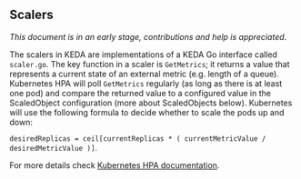 ## Scalers 
_This document is in an early stage, contributions and help is appreciated_.

The scalers in KEDA are implementations of a KEDA Go interface called `scaler.go`. The key function in a scaler is `GetMetrics`; it returns a value that represents a current state of an external metric (e.g. length of a queue). Kubernetes HPA will poll `GetMetrics` regularly (as long as there is at least one pod) and compare the returned value to a configured value in the ScaledObject configuration (more about ScaledObjects below). Kubernetes will use the following formula to decide whether to scale the pods up and down:  

`desiredReplicas = ceil[currentReplicas * ( currentMetricValue / desiredMetricValue )]`. 

For more details check [Kubernetes HPA documentation](https://kubernetes.io/docs/tasks/run-application/horizontal-pod-autoscale/).
